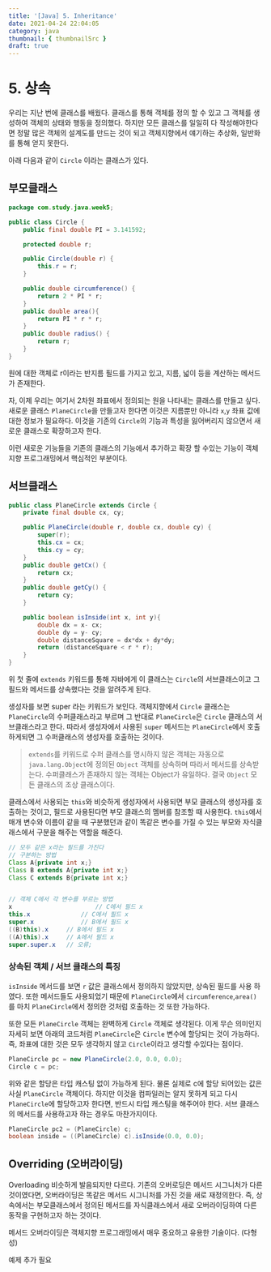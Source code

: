 ```yaml
---
title: '[Java] 5. Inheritance'
date: 2021-04-24 22:04:05
category: java
thumbnail: { thumbnailSrc }
draft: true
---
```


# 5. 상속



우리는 지난 번에 클래스를 배웠다. 클래스를 통해 객체를 정의 할 수 있고 그 객체를 생성하여 객체의 상태와 행동을 정의했다. 하지만 모든 클래스를 일일히 다 작성해야한다면 정말 많은 객체의 설계도를 만드는 것이 되고 객체지향에서 얘기하는 추상화, 일반화를 통해 얻지 못한다. 

아래 다음과 같이 `Circle` 이라는 클래스가 있다.

## 부모클래스

```java
package com.study.java.week5;

public class Circle {
    public final double PI = 3.141592;

    protected double r;

    public Circle(double r) {
        this.r = r;
    }

    public double circumference() {
        return 2 * PI * r;
    }
    public double area(){
        return PI * r * r;
    }
    public double radius() {
        return r;
    }
}
```

원에 대한 객체로 r이라는 반지름 필드를 가지고 있고, 지름, 넓이 등을 계산하는 메서드가 존재한다. 

자, 이제 우리는 여기서 2차원 좌표에서 정의되는 원을 나타내는 클래스를 만들고 싶다. 새로운 클래스 `PlaneCircle`을 만들고자 한다면 이것은 지름뿐만 아니라 `x`,`y` 좌표 값에 대한 정보가 필요하다. 이것을 기존의 `Circle`의 기능과 특성을 잃어버리지 않으면서 새로운 클래스로 확장하고자 한다. 

이런 새로운 기능들을 기존의 클래스의 기능에서 추가하고 확장 할 수있는 기능이 객체지향 프로그래밍에서 핵심적인 부분이다.

## 서브클래스

```java
public class PlaneCircle extends Circle {
    private final double cx, cy;

    public PlaneCircle(double r, double cx, double cy) {
        super(r);
        this.cx = cx;
        this.cy = cy;
    }
    public double getCx() {
        return cx;
    }
    public double getCy() {
        return cy;
    }

    public boolean isInside(int x, int y){
        double dx = x- cx;
        double dy = y- cy;
        double distanceSquare = dx*dx + dy*dy;
        return (distanceSquare < r * r);
    }
}

```

 위 첫 줄에 `extends` 키워드를 통해 자바에게 이 클래스는 `Circle`의 서브클래스이고 그 필드와 메서드를 상속했다는 것을 알려주게 된다. 

생성자를 보면 super 라는 키워드가 보인다. 객체지향에서 `Circle` 클래스는 `PlaneCircle`의 수퍼클래스라고 부르며 그 반대로  `PlaneCircle`은 `Circle` 클래스의 서브클래스라고 한다. 따라서 생성자에서 사용된 `super` 메서드는 `PlaneCircle`에서 호출하게되면 그 수퍼클래스의 생성자를 호출하는 것이다. 

> `extends`를 키워드로 수퍼 클래스를 명시하지 않은 객체는 자동으로 `java.lang.Object`에 정의된 `Object` 객체를 상속하며 따라서 메서드를 상속받는다. 수퍼클래스가 존재하지 않는 객체는 Object가 유일하다. 결국 `Object` 모든 클래스의 조상 클래스이다.

클래스에서 사용되는 `this`와 비슷하게 생성자에서 사용되면 부모 클래스의 생성자를 호출하는 것이고, 필드로 사용된다면 부모 클래스의 멤버를 참조할 때 사용한다. `this`에서 매개 변수와 이름이 같을 때 구분했던과 같이 똑같은 변수를 가질 수 있는 부모와 자식클래스에서 구분을 해주는 역할을 해준다. 

```java
// 모두 같은 x라는 필드를 가진다
// 구분하는 방법
Class A{private int x;}
Class B extends A{private int x;}
Class C extends B{private int x;}


// 객체 C에서 각 변수를 부르는 방법
x 						// C에서 필드 x
this.x				// C에서 필드 x
super.x				// B에서 필드 x
((B)this).x		// B에서 필드 x
((A)this).x		// A에서 필드 x
super.super.x	// 오류;

```



### 상속된 객체 / 서브 클래스의 특징

`isInside` 메서드를 보면 `r` 값은 클래스에서 정의하지 않았지만, 상속된 필드를 사용 하였다. 또한 메서드들도 사용되었기 때문에 `PlaneCircle`에서 `circumference`,`area()`를 마치 `PlaneCircle`에서 정의한 것처럼 호출하는 것 또한 가능하다. 

또한 모든 `PlaneCircle` 객체는 완벽하게 `Circle` 객체로 생각된다. 이게 무슨 의미인지 자세히 보면 아래의 코드처럼 `PlaneCircle`은 `Circle` 변수에 할당되는 것이 가능하다. 즉, 좌표에 대한 것은 모두 생각하지 않고 `Circle`이라고 생각할 수있다는 점이다.

```java
PlaneCircle pc = new PlaneCircle(2.0, 0.0, 0.0);
Circle c = pc;
```

 

위와 같은 할당은 타입 캐스팅 없이 가능하게 된다. 물론 실제로 c에 할당 되어있는 값은 사실 `PlaneCircle` 객체이다. 하지만 이것을 컴파일러는 알지 못하게 되고 다시 `PlaneCircle`에 할당하고자 한다면, 반드시 타입 캐스팅을 해주어야 한다. 서브 클래스의 메서드를 사용하고자 하는 경우도 마찬가지이다.

```java
PlaneCircle pc2 = (PlaneCircle) c;
boolean inside = ((PlaneCircle) c).isInside(0.0, 0.0);
```



## Overriding (오버라이딩)

 Overloading 비슷하게 발음되지만 다르다. 기존의 오버로딩은 메서드 시그니처가 다른 것이였다면, 오버라이딩은 똑같은 메서드 시그니처를 가진 것을 새로 재정의한다. 즉, 상속에서는 부모클래스에서 정의된 메서드를 자식클래스에서 새로 오버라이딩하여 다른 동작을 구현하고자 하는 것이다.

메서드 오버라이딩은 객체지향 프로그래밍에서 매우 중요하고 유용한 기술이다. (다형성)

예제 추가 필요







